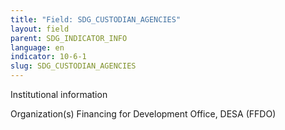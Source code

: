 ```yaml
---
title: "Field: SDG_CUSTODIAN_AGENCIES"
layout: field
parent: SDG_INDICATOR_INFO
language: en
indicator: 10-6-1
slug: SDG_CUSTODIAN_AGENCIES
---
```

Institutional information

Organization(s)
Financing for Development Office, DESA (FFDO)